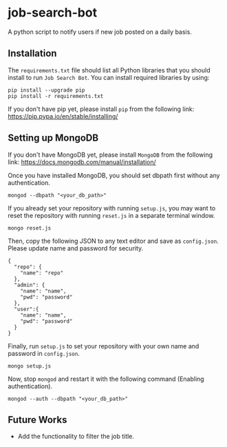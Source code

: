 # job-search-bot

A python script to notify users if new job posted on a daily basis.

## Installation

The `requirements.txt` file should list all Python libraries that you should install to run `Job Search Bot`. You can install required libraries by using:

```
pip install --upgrade pip
pip install -r requirements.txt
```

If you don't have pip yet, please install `pip` from the following link: https://pip.pypa.io/en/stable/installing/

## Setting up MongoDB

If you don't have MongoDB yet, please install `MongoDB` from the following link: https://docs.mongodb.com/manual/installation/

Once you have installed MongoDB, you should set dbpath first without any authentication.
```
mongod --dbpath "<your_db_path>"
```
If you already set your repository with running `setup.js`, you may want to reset the repository with running `reset.js` in a separate terminal window.
```
mongo reset.js
```
Then, copy the following JSON to any text editor and save as `config.json`. Please update name and password for security.
```
{
  "repo": {
    "name": "repo"
  },
  "admin": {
    "name": "name",
    "pwd": "password"
  },
  "user":{
    "name": "name",
    "pwd": "password"
  }
}
```
Finally, run `setup.js` to set your repository with your own name and password in `config.json`.
```
mongo setup.js
```
Now, stop `mongod` and restart it with the following command (Enabling authentication).
```
mongod --auth --dbpath "<your_db_path>"
```

## Future Works

- Add the functionality to filter the job title.
